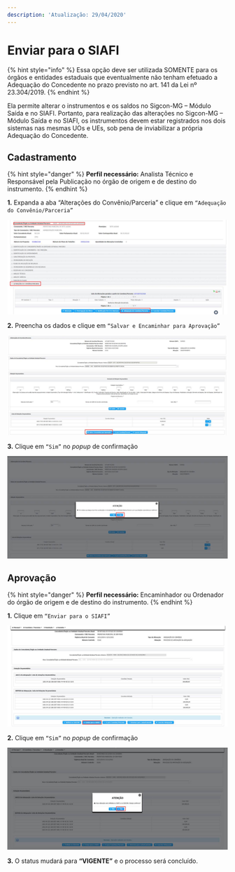 ```yaml
---
description: 'Atualização: 29/04/2020'
---
```


# Enviar para o SIAFI

{% hint style="info" %}
Essa opção deve ser utilizada SOMENTE para os órgãos e entidades estaduais que eventualmente não tenham efetuado a Adequação do Concedente no prazo previsto no art. 141 da Lei nº 23.304/2019.
{% endhint %}

Ela permite alterar o instrumentos e os saldos no Sigcon-MG – Módulo Saída e no SIAFI. Portanto, para realização das alterações no Sigcon-MG – Módulo Saída e no SIAFI, os instrumentos devem estar registrados nos dois sistemas nas mesmas UOs e UEs, sob pena de inviabilizar a própria Adequação do Concedente.

## Cadastramento

{% hint style="danger" %}
**Perfil necessário:** Analista Técnico e Responsável pela Publicação no órgão de origem e de destino do instrumento.
{% endhint %}

**1.** Expanda a aba “Alterações do Convênio/Parceria” e clique em `“Adequação do Convênio/Parceria”`

![](<../../../../.gitbook/assets/image (424).png>)

**2.** Preencha os dados e clique em `“Salvar e Encaminhar para Aprovação”`

![](<../../../../.gitbook/assets/image (285).png>)

**3.** Clique em `“Sim”` no _popup_ de confirmação

![](<../../../../.gitbook/assets/image (420).png>)

## Aprovação

{% hint style="danger" %}
**Perfil necessário:** Encaminhador ou Ordenador do órgão de origem e de destino do instrumento.
{% endhint %}

**1.** Clique em `“Enviar para o SIAFI”`

![](<../../../../.gitbook/assets/image (355).png>)

**2.** Clique em `“Sim”` no _popup_ de confirmação

![](<../../../../.gitbook/assets/image (278).png>)

**3.** O status mudará para **“VIGENTE”** e o processo será concluído.
